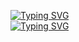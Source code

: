 <a href="https://git.io/typing-svg"><img src="https://readme-typing-svg.demolab.com?font=Gruppo&size=40&duration=5500&pause=1000&color=C6FF00&multiline=true&random=false&width=435&lines=B4DP0S31D0N" alt="Typing SVG" /></a><br>
<a href="https://git.io/typing-svg"><img src="https://readme-typing-svg.demolab.com?font=Gruppo&size=25&duration=4000&pause=1000&color=EA008A&multiline=true&random=false&width=435&lines=CyberSecurity+Analyst+%7C+Security%2B+%7C+E%7CHE" alt="Typing SVG" /></a>
